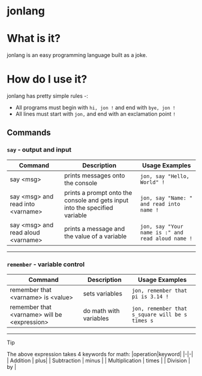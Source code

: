 # jonlang
# What is it?
jonlang is an easy programming language built as a joke.
# How do I use it?
jonlang has pretty simple rules -:

- All programs must begin with `hi, jon !` and end with `bye, jon !`
- All lines must start with `jon,` and end with an exclamation point `!`
## Commands

### `say` - output and input
| Command  | Description | Usage Examples |
|-|-|-|
|say \<msg>      | prints messages onto the console| `jon, say "Hello, World" !`|
say \<msg> and read into \<varname>| prints a prompt onto the console and gets input into the specified variable| `jon, say "Name: " and read into name !`|
say \<msg> and read aloud \<varname> | prints a message and the value of a variable | `jon, say "Your name is :" and read aloud name !`|
---

### `remember` - variable control
| Command | Description | Usage Examples |
|-|-|-|
|remember that \<varname> is \<value> | sets variables | `jon, remember that pi is 3.14 !`|
|remember that \<varname> will be \<expression>| do math with variables| `jon, remember that s_square will be s times s`|
----

> [!TIP]
> The above expression takes 4 keywords for math:
> |operation|keyword|
> |-|-|
> | Addition | plus|
> | Subtraction | minus |
> | Multiplication | times |
> | Division | by |




